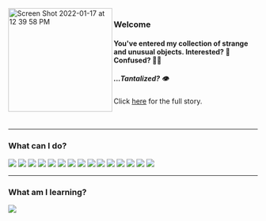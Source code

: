 
<img width="210" img align="left" alt="Screen Shot 2022-01-17 at 12 39 58 PM" src="https://user-images.githubusercontent.com/61389709/156692115-55ba27bc-cd00-4bb9-9593-f6615d1fcac7.png">

### Welcome
#### You've entered my collection of strange and unusual objects. Interested? 🧐 Confused? 😵‍💫

##### <em>...Tantalized?</em> 👁

Click [here](https://sofiazaidman.com/) for the full story.
<br>
<br>
<br>

---
### What can I do?
![](https://img.shields.io/badge/Code-R-informational?style=flat&logo=<LOGO_NAME>&logoColor=white&color=eaff47) ![](https://img.shields.io/badge/Code-Python-informational?style=flat&logo=<LOGO_NAME>&logoColor=white&color=eaff47) ![](https://img.shields.io/badge/Code-SQL-informational?style=flat&logo=<LOGO_NAME>&logoColor=white&color=eaff47) ![](https://img.shields.io/badge/Tools-Tableau-informational?style=flat&logo=<LOGO_NAME>&logoColor=white&color=bdb5e8) ![](https://img.shields.io/badge/Tools-PowerBI-informational?style=flat&logo=<LOGO_NAME>&logoColor=white&color=bdb5e8) ![](https://img.shields.io/badge/Tools-SSIS-informational?style=flat&logo=<LOGO_NAME>&logoColor=white&color=bdb5e8) ![](https://img.shields.io/badge/Tools-SSRS-informational?style=flat&logo=<LOGO_NAME>&logoColor=white&color=bdb5e8) ![](https://img.shields.io/badge/Tools-MS_SQL_Server-informational?style=flat&logo=<LOGO_NAME>&logoColor=white&color=bdb5e8) ![](https://img.shields.io/badge/Tools-Oracle_PL/SQL-informational?style=flat&logo=<LOGO_NAME>&logoColor=white&color=bdb5e8) ![](https://img.shields.io/badge/Tools-SPSS-informational?style=flat&logo=<LOGO_NAME>&logoColor=white&color=bdb5e8) ![](https://img.shields.io/badge/Skill-ETL-informational?style=flat&logo=<LOGO_NAME>&logoColor=white&color=ffcdab) ![](https://img.shields.io/badge/Skill-Data_Wrangling-informational?style=flat&logo=<LOGO_NAME>&logoColor=white&color=ffcdab) ![](https://img.shields.io/badge/Skill-Data_Visualization-informational?style=flat&logo=<LOGO_NAME>&logoColor=white&color=ffcdab) ![](https://img.shields.io/badge/Skill-Statistical_Analysis-informational?style=flat&logo=<LOGO_NAME>&logoColor=white&color=ffcdab) ![](https://img.shields.io/badge/Skill-Tutorials-informational?style=flat&logo=<LOGO_NAME>&logoColor=white&color=ffcdab) 

---

### What am I learning?

![](https://img.shields.io/badge/Code-JavaScript-informational?style=flat&logo=<LOGO_NAME>&logoColor=white&color=eaff47) 

<!--
**szaidman22/szaidman22** is a ✨ _special_ ✨ repository because its `README.md` (this file) appears on your GitHub profile.![Uploading Screen Shot 2022-01-17 at 12.39.58 PM.png…]()


Here are some ideas to get you started:

- 🔭 I’m currently working on ...
- 🌱 I’m currently learning ...
- 👯 I’m looking to collaborate on ...![Uploading Screen Shot 2022-01-15 at 5.45.38 PM.png…]()

- 🤔 I’m looking for help with ...
- 💬 Ask me about ...
- 📫 How to reach me: ...
- 😄 Pronouns: ...
- ⚡ Fun fact: ...
-->
